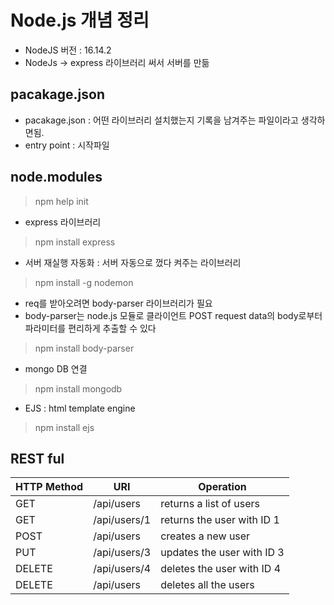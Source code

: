 # Node.js 개념 정리 
- NodeJS 버전 : 16.14.2
- NodeJs -> express 라이브러리 써서 서버를 만듦

## pacakage.json
- pacakage.json : 어떤 라이브러리 설치했는지 기록을 남겨주는 파일이라고 생각하면됨.
- entry point : 시작파일 

## node.modules

> npm help init <br>
- express 라이브러리 
> npm install express

- 서버 재실행 자동화 : 서버 자동으로 껐다 켜주는 라이브러리 
> npm install -g nodemon

- req를 받아오려면 body-parser 라이브러리가 필요
- body-parser는 node.js 모듈로 클라이언트 POST request data의 body로부터 파라미터를 편리하게 추출할 수 있다
> npm install body-parser

- mongo DB 연결 
> npm install mongodb

- EJS : html template engine
> npm install ejs

## REST ful 
| HTTP Method | URI | Operation |
| --- | --- | --- |
| GET | /api/users | returns a list of users |
| GET | /api/users/1 | returns the user with ID 1 |
| POST | /api/users | creates a new user |
| PUT | /api/users/3 | updates the user with ID 3 |
| DELETE | /api/users/4 | deletes the user with ID 4 |
| DELETE | /api/users | deletes all the users |
